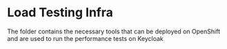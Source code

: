 # Load Testing Infra

The folder contains the necessary tools that can be deployed on OpenShift and are used to run the performance tests on Keycloak
